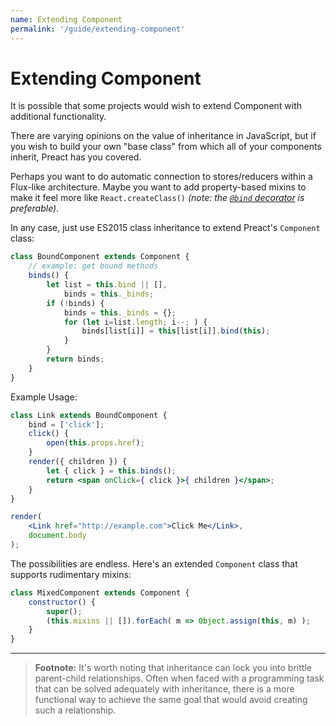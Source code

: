 ```yaml
---
name: Extending Component
permalink: '/guide/extending-component'
---
```


# Extending Component

It is possible that some projects would wish to extend Component with additional functionality.

There are varying opinions on the value of inheritance in JavaScript, but if you wish to build your own "base class" from which all of your components inherit, Preact has you covered.

Perhaps you want to do automatic connection to stores/reducers within a Flux-like architecture. Maybe you want to add property-based mixins to make it feel more like `React.createClass()` _(note: the [`@bind` decorator](https://github.com/developit/decko#bind) is preferable)_.

In any case, just use ES2015 class inheritance to extend Preact's `Component` class:

```jsx
class BoundComponent extends Component {
    // example: get bound methods
    binds() {
        let list = this.bind || [],
            binds = this._binds;
        if (!binds) {
            binds = this._binds = {};
            for (let i=list.length; i--; ) {
                binds[list[i]] = this[list[i]].bind(this);
            }
        }
        return binds;
    }
}
```

Example Usage:

```jsx
class Link extends BoundComponent {
    bind = ['click'];
    click() {
        open(this.props.href);
    }
    render({ children }) {
        let { click } = this.binds();
        return <span onClick={ click }>{ children }</span>;
    }
}

render(
    <Link href="http://example.com">Click Me</Link>,
    document.body
);
```


The possibilities are endless. Here's an extended `Component` class that supports rudimentary mixins:

```jsx
class MixedComponent extends Component {
    constructor() {
        super();
        (this.mixins || []).forEach( m => Object.assign(this, m) );
    }
}
```

---

> **Footnote:** It's worth noting that inheritance can lock you into brittle parent-child relationships. Often when faced with a programming task that can be solved adequately with inheritance, there is a more functional way to achieve the same goal that would avoid creating such a relationship.
